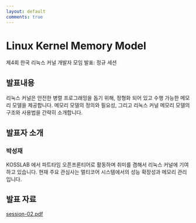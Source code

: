 ```yaml
---
layout: default
comments: true
---
```


# Linux Kernel Memory Model
제4회 한국 리눅스 커널 개발자 모임 발표: 정규 세션

## 발표내용
리눅스 커널은 안전한 병렬 프로그래밍을 돕기 위해, 정형화 되어 있고 수행 가능한
메모리 모델을 제공합니다. 메모리 모델의 정의와 필요성, 그리고 리눅스 커널
메모리 모델의 구조와 사용법을 간략히 소개합니다.

## 발표자 소개

### 박성재
KOSSLAB 에서 파트타임 오픈프론티어로 활동하며 취미를 겸해서 리눅스 커널에
기여하고 있습니다. 현재 주요 관심사는 멀티코어 시스템에서의 성능 확장성과
메모리 관리입니다.

## 발표 자료
[session-02.pdf](https://github.com/kernel-dev-ko/kernel-dev-ko.github.io/raw/master/4th/session-02/session-02.pdf)
